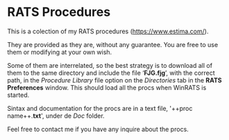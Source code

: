 RATS Procedures
==============

This is a colection of my RATS procedures (https://www.estima.com/).

They are provided as they are, without any guarantee. You are free to use them or modifying at your own wish.

Some of them are interrelated, so the best strategy is to download all of them to the same directory and include the file ‘**FJG.fjg**’, with the correct path, in the *Procedure Library* file option on the *Directories* tab in the **RATS Preferences** window. This should load all the procs when WinRATS is started.

Sintax and documentation for the procs are in a text file, '++proc name++.**txt**', under de *Doc* folder.

Feel free to contact me if you have any inquire about the procs.



